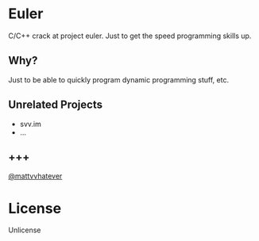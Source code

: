 # Euler

C/C++ crack at project euler. Just to get the speed programming skills up.

## Why?

Just to be able to quickly program dynamic programming stuff, etc.

## Unrelated Projects

* svv.im
* ...

## +++

[@mattvvhatever](http://twitter.com/mattvvhatever)

# License

Unlicense
